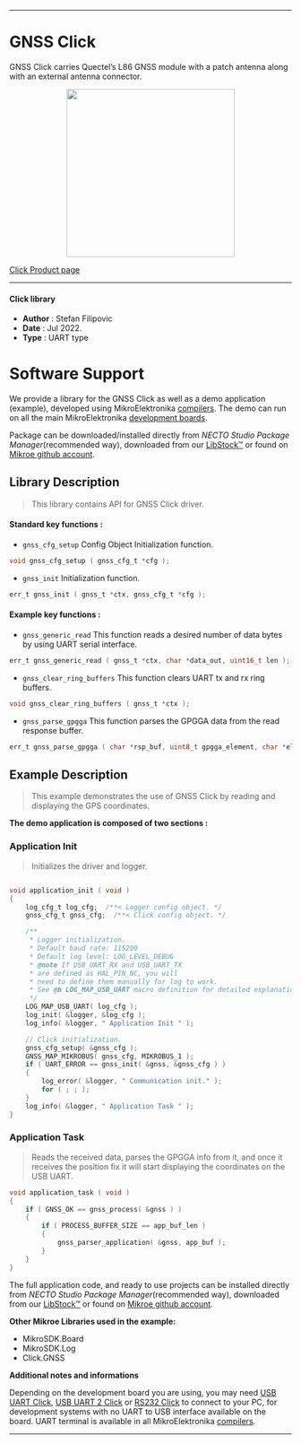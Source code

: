 
---
# GNSS Click

GNSS Click carries Quectel’s L86 GNSS module with a patch antenna along with an external antenna connector.

<p align="center">
  <img src="https://download.mikroe.com/images/click_for_ide/gnss_click.png" height=300px>
</p>

[Click Product page](https://www.mikroe.com/gnss-click)

---


#### Click library

- **Author**        : Stefan Filipovic
- **Date**          : Jul 2022.
- **Type**          : UART type


# Software Support

We provide a library for the GNSS Click
as well as a demo application (example), developed using MikroElektronika
[compilers](https://www.mikroe.com/necto-studio).
The demo can run on all the main MikroElektronika [development boards](https://www.mikroe.com/development-boards).

Package can be downloaded/installed directly from *NECTO Studio Package Manager*(recommended way), downloaded from our [LibStock&trade;](https://libstock.mikroe.com) or found on [Mikroe github account](https://github.com/MikroElektronika/mikrosdk_click_v2/tree/master/clicks).

## Library Description

> This library contains API for GNSS Click driver.

#### Standard key functions :

- `gnss_cfg_setup` Config Object Initialization function.
```c
void gnss_cfg_setup ( gnss_cfg_t *cfg );
```

- `gnss_init` Initialization function.
```c
err_t gnss_init ( gnss_t *ctx, gnss_cfg_t *cfg );
```

#### Example key functions :

- `gnss_generic_read` This function reads a desired number of data bytes by using UART serial interface.
```c
err_t gnss_generic_read ( gnss_t *ctx, char *data_out, uint16_t len );
```

- `gnss_clear_ring_buffers` This function clears UART tx and rx ring buffers.
```c
void gnss_clear_ring_buffers ( gnss_t *ctx );
```

- `gnss_parse_gpgga` This function parses the GPGGA data from the read response buffer.
```c
err_t gnss_parse_gpgga ( char *rsp_buf, uint8_t gpgga_element, char *element_data );
```

## Example Description

> This example demonstrates the use of GNSS Click by reading and displaying the GPS coordinates.

**The demo application is composed of two sections :**

### Application Init

> Initializes the driver and logger.

```c

void application_init ( void )
{
    log_cfg_t log_cfg;  /**< Logger config object. */
    gnss_cfg_t gnss_cfg;  /**< Click config object. */

    /** 
     * Logger initialization.
     * Default baud rate: 115200
     * Default log level: LOG_LEVEL_DEBUG
     * @note If USB_UART_RX and USB_UART_TX 
     * are defined as HAL_PIN_NC, you will 
     * need to define them manually for log to work. 
     * See @b LOG_MAP_USB_UART macro definition for detailed explanation.
     */
    LOG_MAP_USB_UART( log_cfg );
    log_init( &logger, &log_cfg );
    log_info( &logger, " Application Init " );

    // Click initialization.
    gnss_cfg_setup( &gnss_cfg );
    GNSS_MAP_MIKROBUS( gnss_cfg, MIKROBUS_1 );
    if ( UART_ERROR == gnss_init( &gnss, &gnss_cfg ) ) 
    {
        log_error( &logger, " Communication init." );
        for ( ; ; );
    }
    log_info( &logger, " Application Task " );
}

```

### Application Task

> Reads the received data, parses the GPGGA info from it, and once it receives the position fix it will start displaying the coordinates on the USB UART.

```c
void application_task ( void )
{
    if ( GNSS_OK == gnss_process( &gnss ) )
    {
        if ( PROCESS_BUFFER_SIZE == app_buf_len )
        {
            gnss_parser_application( &gnss, app_buf );
        }
    }
}
```

The full application code, and ready to use projects can be installed directly from *NECTO Studio Package Manager*(recommended way), downloaded from our [LibStock&trade;](https://libstock.mikroe.com) or found on [Mikroe github account](https://github.com/MikroElektronika/mikrosdk_click_v2/tree/master/clicks).

**Other Mikroe Libraries used in the example:**

- MikroSDK.Board
- MikroSDK.Log
- Click.GNSS

**Additional notes and informations**

Depending on the development board you are using, you may need
[USB UART Click](https://www.mikroe.com/usb-uart-click),
[USB UART 2 Click](https://www.mikroe.com/usb-uart-2-click) or
[RS232 Click](https://www.mikroe.com/rs232-click) to connect to your PC, for
development systems with no UART to USB interface available on the board. UART
terminal is available in all MikroElektronika
[compilers](https://shop.mikroe.com/compilers).

---
